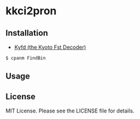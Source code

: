 kkci2pron
=========

## Installation

- [Kyfd (the Kyoto Fst Decoder)](http://www.phontron.com/kyfd/)


```shell
$ cpanm FindBin
```

## Usage

## License

MIT License. Please see the LICENSE file for details.
